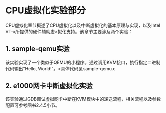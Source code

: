 # CPU虚拟化实验部分

CPU虚拟化章节概述了CPU虚拟化以及中断虚拟化的基本原理与实现，以及Intel VT-x所提供的硬件辅助虚>拟化支持。该章节主要涉及两个实验：

## 1. sample-qemu实验

该实验实现了一个类似于QEMU的小程序，通过调用KVM接口，执行指定二进制代码输出"Hello, World!"。>具体代码见sample-qemu.c

## 2. e1000网卡中断虚拟化实验

该实验通过GDB调试虚拟网卡中断在KVM模块中的递送流程，相关流程以及参数配置可参考图书2.4.5小节。
